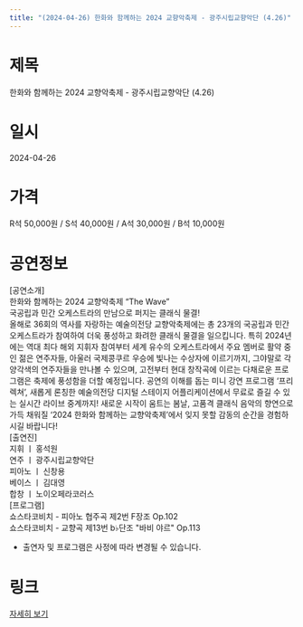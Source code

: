 ```yaml
---
title: "(2024-04-26) 한화와 함께하는 2024 교향악축제 - 광주시립교향악단 (4.26)"
---
```


# 제목
한화와 함께하는 2024 교향악축제 - 광주시립교향악단 (4.26)

# 일시
2024-04-26

# 가격
R석 50,000원 / S석 40,000원 / A석 30,000원 / B석 10,000원

# 공연정보
[공연소개]  
한화와 함께하는 2024 교향악축제 “The Wave”  
국공립과 민간 오케스트라의 만남으로 퍼지는 클래식 물결!  
올해로 36회의 역사를 자랑하는 예술의전당 교향악축제에는 총 23개의 국공립과 민간 오케스트라가 참여하여 더욱 풍성하고 화려한 클래식 물결을 일으킵니다. 특히 2024년에는 역대 최다 해외 지휘자 참여부터 세계 유수의 오케스트라에서 주요 멤버로 활약 중인 젊은 연주자들, 아울러 국제콩쿠르 우승에 빛나는 수상자에 이르기까지, 그야말로 각양각색의 연주자들을 만나볼 수 있으며, 고전부터 현대 창작곡에 이르는 다채로운 프로그램은 축제에 풍성함을 더할 예정입니다. 공연의 이해를 돕는 미니 강연 프로그램 ‘프리렉쳐’, 새롭게 론칭한 예술의전당 디지털 스테이지 어플리케이션에서 무료로 즐길 수 있는 실시간 라이브 중계까지! 새로운 시작이 움트는 봄날, 고품격 클래식 음악의 향연으로 가득 채워질 ‘2024 한화와 함께하는 교향악축제’에서 잊지 못할 감동의 순간을 경험하시길 바랍니다!  
[출연진]  
지휘 ㅣ 홍석원  
연주 ㅣ 광주시립교향악단  
피아노 ㅣ 신창용  
베이스 ㅣ 김대영  
합창 ㅣ 노이오페라코러스  
[프로그램]  
쇼스타코비치 - 피아노 협주곡 제2번 F장조 Op.102  
쇼스타코비치 - 교향곡 제13번 b♭단조 "바비 야르" Op.113  
* 출연자 및 프로그램은 사정에 따라 변경될 수 있습니다.

# 링크
[자세히 보기](https://www.sac.or.kr/site/main/show/show_view?SN=61291, "https://www.sac.or.kr/site/main/show/show_view?SN=61291")
